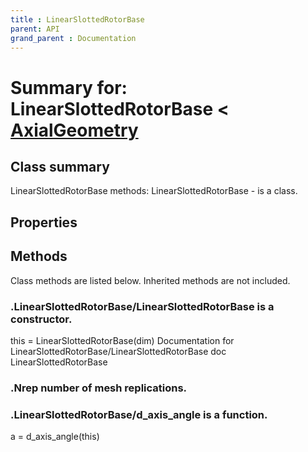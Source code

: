 ```yaml
---
title : LinearSlottedRotorBase
parent: API
grand_parent : Documentation
---
```

# Summary for: **LinearSlottedRotorBase**  < [AxialGeometry](AxialGeometry.html)

## Class summary

LinearSlottedRotorBase methods:
LinearSlottedRotorBase - is a class.

## Properties


## Methods

Class methods are listed below. Inherited methods are not included.

### .**LinearSlottedRotorBase**/LinearSlottedRotorBase is a constructor.
this = LinearSlottedRotorBase(dim)
Documentation for LinearSlottedRotorBase/LinearSlottedRotorBase
doc LinearSlottedRotorBase

### .**Nrep** number of mesh replications.

### .LinearSlottedRotorBase/**d_axis_angle** is a function.
a = d_axis_angle(this)



